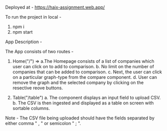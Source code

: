 Deployed at - https://haix-assignment.web.app/

To run the project in local -

1. npm i
2. npm start

App Description -

The App consists of two routes -

1. Home("/") =>
   a.The Homepage consists of a list of companies which user can click on to add to comparison.
   b. No limit on the number of companies that can be added to comparison.
   c. Next, the user can click on a particular graph-type from the compare component.
   d. User can remove the graph and the selected company by clicking on the resective reove buttons.

2. Table("/table")
   a. The component displays an input field to upload CSV.
   b. The CSV is then ingested and displayed as a table on screen with sortable columns.

Note - The CSV file being uploaded should have the fields separated by either comma " , " or semicolon " ; ".
   
